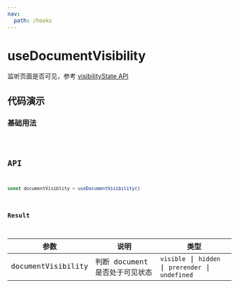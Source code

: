 ```yaml
---
nav:
  path: /hooks
---
```


# useDocumentVisibility

监听页面是否可见，参考 [visibilityState API](https://developer.mozilla.org/docs/Web/API/Document/visibilityState)

## 代码演示

### 基础用法

<code hideActions='["CSB"]' src="./demo/demo.tsx" />

## API

```typescript
const documentVisiblity = useDocumentVisibility()
```

### Result

| 参数          | 说明              | 类型          |
| -------------| ------------------| -------------|
| documentVisibility | 判断 document 是否处于可见状态 | `visible` \| `hidden` \| `prerender` \| `undefined` | 